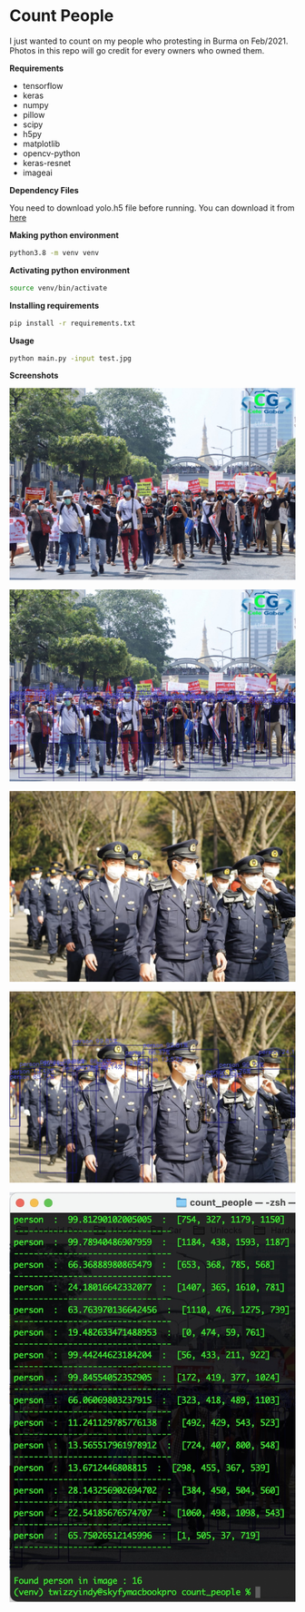 # Count People

I just wanted to count on my people who protesting in Burma on Feb/2021. Photos in this repo will go credit for every owners who owned them.

**Requirements**

* tensorflow
* keras
* numpy
* pillow
* scipy
* h5py
* matplotlib
* opencv-python 
* keras-resnet
* imageai

**Dependency Files**

You need to download yolo.h5 file before running. You can download it from
[here](https://github.com/OlafenwaMoses/ImageAI/releases/tag/1.0)

**Making python environment**

```bash
python3.8 -m venv venv
```
**Activating python environment**

```bash
source venv/bin/activate
```

**Installing requirements**

```bash
pip install -r requirements.txt
```

**Usage**

```bash
python main.py -input test.jpg
```

**Screenshots**

![](https://github.com/TwizzyIndy/count_people/raw/main/test8.jpg)


![](https://github.com/TwizzyIndy/count_people/raw/main/test8.jpg_out.jpg)

![](https://github.com/TwizzyIndy/count_people/raw/main/test4.jpg)

![](https://github.com/TwizzyIndy/count_people/raw/main/test4.jpg_out.jpg)

![](https://github.com/TwizzyIndy/count_people/raw/main/test4_count.jpg)